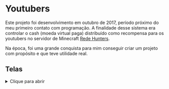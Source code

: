 # Youtubers
Este projeto foi desenvolvimento em outubro de 2017, período próximo do meu primeiro contato com programação. A finalidade desse sistema era controlar o cash (moeda virtual paga) distribuído como recompensa para os youtubers no servidor de Minecraft [Rede Hunters](https://twitter.com/RedeHunters).

Na época, foi uma grande conquista para mim conseguir criar um projeto com propósito e que teve utilidade real.

## Telas
<details>
  <summary>Clique para abrir</summary>
  <img src="https://i.imgur.com/Y386zew.png">
  <img src="https://i.imgur.com/t87Zv84.png">
  <img src="https://i.imgur.com/ePuWPqB.png">
  <img src="https://i.imgur.com/ZbppvfM.png">
</details>
